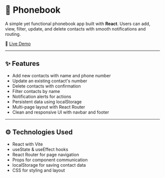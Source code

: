 # 📱 Phonebook

A simple yet functional phonebook app built with **React**. Users can add, view, filter, update, and delete contacts with smooth notifications and routing.

🔗 [Live Demo](https://ajaysphonebook.netlify.app/)

---

## ✨ Features

- Add new contacts with name and phone number
- Update an existing contact's number
- Delete contacts with confirmation
- Filter contacts by name
- Notification alerts for actions
- Persistent data using localStorage
- Multi-page layout with React Router
- Clean and responsive UI with navbar and footer

---

## ⚙️ Technologies Used

- React with Vite
- useState & useEffect hooks
- React Router for page navigation
- Props for component communication
- localStorage for saving contact data
- CSS for styling and layout

